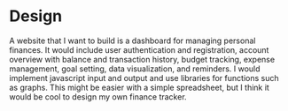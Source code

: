 # Design

A website that I want to build is a dashboard for managing personal finances. It would include user authentication and registration, account overview with balance and transaction history, budget tracking, expense management, goal setting, data visualization, and reminders. I would implement javascript input and output and use libraries for functions such as graphs. This might be easier with a simple spreadsheet, but I think it would be cool to design my own finance tracker.